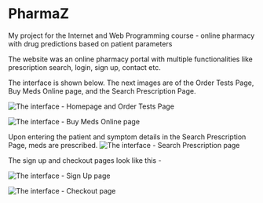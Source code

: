 # PharmaZ
My project for the Internet and Web Programming course - online pharmacy with drug predictions based on patient parameters

The website was an online pharmacy portal with multiple functionalities like prescription search, login, sign up, contact etc.

The interface is shown below. The next images are of the  Order Tests Page, Buy Meds Online page, and the Search Prescription Page.

![The interface - Homepage and Order Tests Page](https://github.com/Anniebbb/PharmaZ/blob/master/11.png)


![The interface - Buy Meds Online page](https://github.com/Anniebbb/PharmaZ/blob/master/5.png)


Upon entering the patient and symptom details in the Search Prescription Page, meds are prescribed. 
![The interface - Search Prescription page](https://github.com/Anniebbb/PharmaZ/blob/master/1.png)


The sign up and checkout pages look like this - 

![The interface - Sign Up page](https://github.com/Anniebbb/PharmaZ/blob/master/3.png)

![The interface - Checkout page](https://github.com/Anniebbb/PharmaZ/blob/master/4.png)

